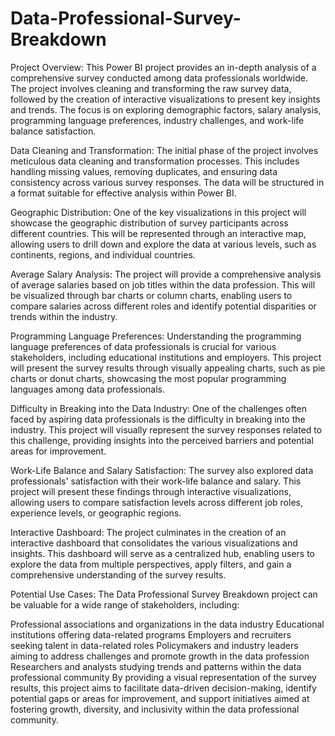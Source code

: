 # Data-Professional-Survey-Breakdown
Project Overview:
This Power BI project provides an in-depth analysis of a comprehensive survey conducted among data professionals worldwide. The project involves cleaning and transforming the raw survey data, followed by the creation of interactive visualizations to present key insights and trends. The focus is on exploring demographic factors, salary analysis, programming language preferences, industry challenges, and work-life balance satisfaction.

Data Cleaning and Transformation:
The initial phase of the project involves meticulous data cleaning and transformation processes. This includes handling missing values, removing duplicates, and ensuring data consistency across various survey responses. The data will be structured in a format suitable for effective analysis within Power BI.

Geographic Distribution:
One of the key visualizations in this project will showcase the geographic distribution of survey participants across different countries. This will be represented through an interactive map, allowing users to drill down and explore the data at various levels, such as continents, regions, and individual countries.

Average Salary Analysis:
The project will provide a comprehensive analysis of average salaries based on job titles within the data profession. This will be visualized through bar charts or column charts, enabling users to compare salaries across different roles and identify potential disparities or trends within the industry.

Programming Language Preferences:
Understanding the programming language preferences of data professionals is crucial for various stakeholders, including educational institutions and employers. This project will present the survey results through visually appealing charts, such as pie charts or donut charts, showcasing the most popular programming languages among data professionals.

Difficulty in Breaking into the Data Industry:
One of the challenges often faced by aspiring data professionals is the difficulty in breaking into the industry. This project will visually represent the survey responses related to this challenge, providing insights into the perceived barriers and potential areas for improvement.

Work-Life Balance and Salary Satisfaction:
The survey also explored data professionals' satisfaction with their work-life balance and salary. This project will present these findings through interactive visualizations, allowing users to compare satisfaction levels across different job roles, experience levels, or geographic regions.

Interactive Dashboard:
The project culminates in the creation of an interactive dashboard that consolidates the various visualizations and insights. This dashboard will serve as a centralized hub, enabling users to explore the data from multiple perspectives, apply filters, and gain a comprehensive understanding of the survey results.

Potential Use Cases:
The Data Professional Survey Breakdown project can be valuable for a wide range of stakeholders, including:

Professional associations and organizations in the data industry
Educational institutions offering data-related programs
Employers and recruiters seeking talent in data-related roles
Policymakers and industry leaders aiming to address challenges and promote growth in the data profession
Researchers and analysts studying trends and patterns within the data professional community
By providing a visual representation of the survey results, this project aims to facilitate data-driven decision-making, identify potential gaps or areas for improvement, and support initiatives aimed at fostering growth, diversity, and inclusivity within the data professional community.
